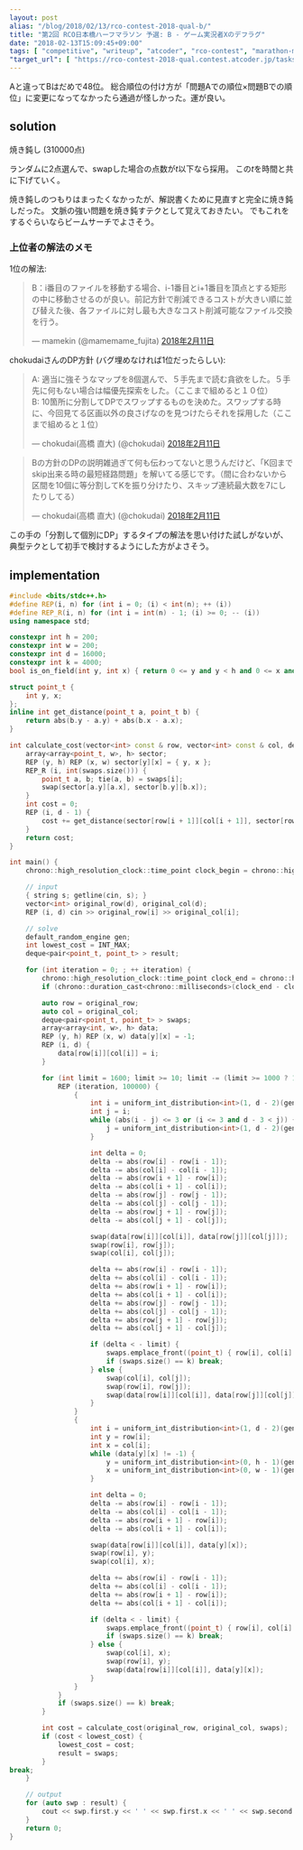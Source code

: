 ```yaml
---
layout: post
alias: "/blog/2018/02/13/rco-contest-2018-qual-b/"
title: "第2回 RCO日本橋ハーフマラソン 予選: B - ゲーム実況者Xのデフラグ"
date: "2018-02-13T15:09:45+09:00"
tags: [ "competitive", "writeup", "atcoder", "rco-contest", "marathon-match", "simulated-annealing" ]
"target_url": [ "https://rco-contest-2018-qual.contest.atcoder.jp/tasks/rco_contest_2018_qual_b" ]
---
```


Aと違ってBはだめで$48$位。
総合順位の付け方が「問題Aでの順位$\times$問題Bでの順位」に変更になってなかったら通過が怪しかった。運が良い。

## solution

焼き鈍し ($310000$点)

ランダムに$2$点選んで、swapした場合の点数が$t$以下なら採用。
この$t$を時間と共に下げていく。

焼き鈍しのつもりはまったくなかったが、解説書くために見直すと完全に焼き鈍しだった。
文脈の強い問題を焼き鈍すテクとして覚えておきたい。
でもこれをするぐらいならビームサーチでよさそう。

### 上位者の解法のメモ

$1$位の解法:

<blockquote class="twitter-tweet" data-lang="ja"><p lang="ja" dir="ltr">B：i番目のファイルを移動する場合、i-1番目とi+1番目を頂点とする矩形の中に移動させるのが良い。前記方針で削減できるコストが大きい順に並び替えた後、各ファイルに対し最も大きなコスト削減可能なファイル交換を行う。</p>&mdash; mamekin (@mamemame_fujita) <a href="https://twitter.com/mamemame_fujita/status/962689446154874880?ref_src=twsrc%5Etfw">2018年2月11日</a></blockquote>
<script async src="https://platform.twitter.com/widgets.js" charset="utf-8"></script>

chokudaiさんのDP方針 (バグ埋めなければ$1$位だったらしい):

<blockquote class="twitter-tweet" data-lang="ja"><p lang="ja" dir="ltr">A: 適当に強そうなマップを8個選んで、５手先まで読む貪欲をした。５手先に何もない場合は幅優先探索をした。（ここまで組めると１０位）<br>B: 10箇所に分割してDPでスワップするものを決めた。スワップする時に、今回見てる区画以外の良さげなのを見つけたらそれを採用した（ここまで組めると１位）</p>&mdash; chokudai(高橋 直大) (@chokudai) <a href="https://twitter.com/chokudai/status/962693233997365249?ref_src=twsrc%5Etfw">2018年2月11日</a></blockquote>
<script async src="https://platform.twitter.com/widgets.js" charset="utf-8"></script>

<blockquote class="twitter-tweet" data-lang="ja"><p lang="ja" dir="ltr">Bの方針のDPの説明雑過ぎて何も伝わってないと思うんだけど、「K回までskip出来る時の最短経路問題」を解いてる感じです。（間に合わないから区間を10個に等分割してKを振り分けたり、スキップ連続最大数を7にしたりしてる）</p>&mdash; chokudai(高橋 直大) (@chokudai) <a href="https://twitter.com/chokudai/status/962713104248221697?ref_src=twsrc%5Etfw">2018年2月11日</a></blockquote>
<script async src="https://platform.twitter.com/widgets.js" charset="utf-8"></script>

この手の「分割して個別にDP」するタイプの解法を思い付けた試しがないが、典型テクとして初手で検討するようにした方がよさそう。

## implementation

``` c++
#include <bits/stdc++.h>
#define REP(i, n) for (int i = 0; (i) < int(n); ++ (i))
#define REP_R(i, n) for (int i = int(n) - 1; (i) >= 0; -- (i))
using namespace std;

constexpr int h = 200;
constexpr int w = 200;
constexpr int d = 16000;
constexpr int k = 4000;
bool is_on_field(int y, int x) { return 0 <= y and y < h and 0 <= x and x < w; }

struct point_t {
    int y, x;
};
inline int get_distance(point_t a, point_t b) {
    return abs(b.y - a.y) + abs(b.x - a.x);
}

int calculate_cost(vector<int> const & row, vector<int> const & col, deque<pair<point_t, point_t> > const & swaps) {
    array<array<point_t, w>, h> sector;
    REP (y, h) REP (x, w) sector[y][x] = { y, x };
    REP_R (i, int(swaps.size())) {
        point_t a, b; tie(a, b) = swaps[i];
        swap(sector[a.y][a.x], sector[b.y][b.x]);
    }
    int cost = 0;
    REP (i, d - 1) {
        cost += get_distance(sector[row[i + 1]][col[i + 1]], sector[row[i]][col[i]]);
    }
    return cost;
}

int main() {
    chrono::high_resolution_clock::time_point clock_begin = chrono::high_resolution_clock::now();

    // input
    { string s; getline(cin, s); }
    vector<int> original_row(d), original_col(d);
    REP (i, d) cin >> original_row[i] >> original_col[i];

    // solve
    default_random_engine gen;
    int lowest_cost = INT_MAX;
    deque<pair<point_t, point_t> > result;

    for (int iteration = 0; ; ++ iteration) {
        chrono::high_resolution_clock::time_point clock_end = chrono::high_resolution_clock::now();
        if (chrono::duration_cast<chrono::milliseconds>(clock_end - clock_begin).count() >= 3000) break;

        auto row = original_row;
        auto col = original_col;
        deque<pair<point_t, point_t> > swaps;
        array<array<int, w>, h> data;
        REP (y, h) REP (x, w) data[y][x] = -1;
        REP (i, d) {
            data[row[i]][col[i]] = i;
        }

        for (int limit = 1600; limit >= 10; limit -= (limit >= 1000 ? 100 : 5)) {
            REP (iteration, 100000) {
                {
                    int i = uniform_int_distribution<int>(1, d - 2)(gen);
                    int j = i;
                    while (abs(i - j) <= 3 or (i <= 3 and d - 3 < j)) {
                        j = uniform_int_distribution<int>(1, d - 2)(gen);
                    }

                    int delta = 0;
                    delta -= abs(row[i] - row[i - 1]);
                    delta -= abs(col[i] - col[i - 1]);
                    delta -= abs(row[i + 1] - row[i]);
                    delta -= abs(col[i + 1] - col[i]);
                    delta -= abs(row[j] - row[j - 1]);
                    delta -= abs(col[j] - col[j - 1]);
                    delta -= abs(row[j + 1] - row[j]);
                    delta -= abs(col[j + 1] - col[j]);

                    swap(data[row[i]][col[i]], data[row[j]][col[j]]);
                    swap(row[i], row[j]);
                    swap(col[i], col[j]);

                    delta += abs(row[i] - row[i - 1]);
                    delta += abs(col[i] - col[i - 1]);
                    delta += abs(row[i + 1] - row[i]);
                    delta += abs(col[i + 1] - col[i]);
                    delta += abs(row[j] - row[j - 1]);
                    delta += abs(col[j] - col[j - 1]);
                    delta += abs(row[j + 1] - row[j]);
                    delta += abs(col[j + 1] - col[j]);

                    if (delta < - limit) {
                        swaps.emplace_front((point_t) { row[i], col[i] }, (point_t) { row[j], col[j] });
                        if (swaps.size() == k) break;
                    } else {
                        swap(col[i], col[j]);
                        swap(row[i], row[j]);
                        swap(data[row[i]][col[i]], data[row[j]][col[j]]);
                    }
                }
                {
                    int i = uniform_int_distribution<int>(1, d - 2)(gen);
                    int y = row[i];
                    int x = col[i];
                    while (data[y][x] != -1) {
                        y = uniform_int_distribution<int>(0, h - 1)(gen);
                        x = uniform_int_distribution<int>(0, w - 1)(gen);
                    }

                    int delta = 0;
                    delta -= abs(row[i] - row[i - 1]);
                    delta -= abs(col[i] - col[i - 1]);
                    delta -= abs(row[i + 1] - row[i]);
                    delta -= abs(col[i + 1] - col[i]);

                    swap(data[row[i]][col[i]], data[y][x]);
                    swap(row[i], y);
                    swap(col[i], x);

                    delta += abs(row[i] - row[i - 1]);
                    delta += abs(col[i] - col[i - 1]);
                    delta += abs(row[i + 1] - row[i]);
                    delta += abs(col[i + 1] - col[i]);

                    if (delta < - limit) {
                        swaps.emplace_front((point_t) { row[i], col[i] }, (point_t) { y, x });
                        if (swaps.size() == k) break;
                    } else {
                        swap(col[i], x);
                        swap(row[i], y);
                        swap(data[row[i]][col[i]], data[y][x]);
                    }
                }
            }
            if (swaps.size() == k) break;
        }

        int cost = calculate_cost(original_row, original_col, swaps);
        if (cost < lowest_cost) {
            lowest_cost = cost;
            result = swaps;
        }
break;
    }

    // output
    for (auto swp : result) {
        cout << swp.first.y << ' ' << swp.first.x << ' ' << swp.second.y << ' ' << swp.second.x << ' '  << endl;
    }
    return 0;
}
```
